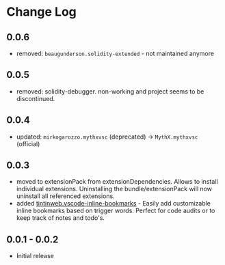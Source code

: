 # Change Log

## 0.0.6

- removed: `beaugunderson.solidity-extended` - not maintained anymore

## 0.0.5

- removed: solidity-debugger. non-working and project seems to be discontinued.

## 0.0.4

- updated: `mirkogarozzo.mythxvsc` (deprecated) -> `MythX.mythxvsc` (official)

## 0.0.3

- moved to extensionPack from extensionDependencies. Allows to install individual extensions. Uninstalling the bundle/extensionPack will now uninstall all referenced extensions.
- added [tintinweb.vscode-inline-bookmarks](https://marketplace.visualstudio.com/items?itemName=tintinweb.vscode-inline-bookmarks) - Easily add customizable inline bookmarks based on trigger words. Perfect for code audits or to keep track of notes and todo's.

## 0.0.1 - 0.0.2
- Initial release
